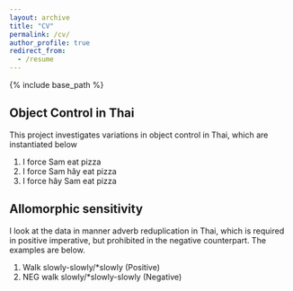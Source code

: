 ```yaml
---
layout: archive
title: "CV"
permalink: /cv/
author_profile: true
redirect_from:
  - /resume
---
```


{% include base_path %}

## Object Control in Thai

This project investigates variations in object control in Thai, which are instantiated below
  1. I force Sam eat pizza
  2. I force Sam hây eat pizza
  3. I force hây Sam eat pizza


## Allomorphic sensitivity
I look at the data in manner adverb reduplication in Thai, which is required in positive imperative, but prohibited in the negative counterpart. The examples are below. 
  1. Walk slowly-slowly/*slowly     (Positive)
  2. NEG walk slowly/*slowly-slowly (Negative) 
